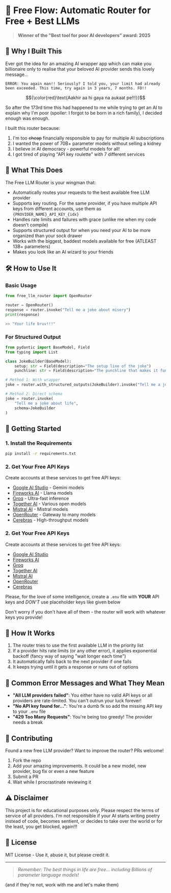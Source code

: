 # 🚀 Free Flow: Automatic Router for Free + Best LLMs

> **Winner of the "Best tool for poor AI developers" award: 2025**


## 🤔 Why I Built This

Ever got the idea for an amazing AI wrapper app which can make you billionaire only to realise that your beloved AI provider sends this lovely message...


```
ERROR: You again man!! Seriously? I told you, your limit had already been exceeded. This time, try again in 3 years, 7 months. FO!!
```

$${\color{red}\text{Aakhir aa hi gaya na aukaat pe!!!}}$$

So after the 173rd time this had happened to me while trying to get an AI to explain why I'm poor (spoiler: I forgot to be born in a rich family), I decided enough was enough. 

I built this router because:

1. I'm too ~~cheap~~ financially responsible to pay for multiple AI subscriptions
2. I wanted the power of 70B+ parameter models without selling a kidney
3. I believe in AI democracy - powerful models for all!
4. I got tired of playing "API key roulette" with 7 different services

## 🎯 What This Does

The Free LLM Router is your wingman that:

- Automatically routes your requests to the best available free LLM provider
- Supports key routing. For the same provider, if you have multiple API keys from different accounts, use them as `{PROVIDER_NAME}_API_KEY_{idx}`
- Handles rate limits and failures with grace (unlike me when my code doesn't compile)
- Supports structured output for when you need your AI to be more organized than your sock drawer
- Works with the biggest, baddest models available for free (ATLEAST 13B+ parameters)
- Makes you look like an AI wizard to your friends

## 🛠️ How to Use It

### Basic Usage

```python
from free_llm_router import OpenRouter

router = OpenRouter()
response = router.invoke("Tell me a joke about misery")
print(response)

>> "Your life bruv!!!"
```

### For Structured Output

```python
from pydantic import BaseModel, Field
from typing import List

class JokeBuilder(BaseModel):
    setup: str = Field(description="The setup line of the joke")
    punchline: str = Field(description="The punchline that makes it funny")

# Method 1: With wrapper
joke = router.with_structured_outputs(JokeBuilder).invoke("Tell me a joke about life")

# Method 2: Direct schema
joke = router.invoke(
    "Tell me a joke about life",
    schema=JokeBuilder
)
```

## 🔑 Getting Started

### 1. Install the Requirements

```bash
pip install -r requirements.txt
```

### 2. Get Your Free API Keys

Create accounts at these services to get free API keys:

- [Google AI Studio](https://makersuite.google.com/) - Gemini models
- [Fireworks AI](https://fireworks.ai/) - Llama models
- [Groq](https://console.groq.com/) - Ultra-fast inference
- [Together AI](https://www.together.ai/) - Various open models
- [Mistral AI](https://console.mistral.ai/) - Mistral models
- [OpenRouter](https://openrouter.ai/) - Gateway to many models
- [Cerebras](https://www.cerebras.ai/) - High-throughput models

### 2. Get Your Free API Keys

Create accounts at these services to get free API keys:

- [Google AI Studio](https://aistudio.google.com/)
- [Fireworks AI](https://fireworks.ai/)
- [Groq](https://console.groq.com/)
- [Together AI](https://www.together.ai/)
- [Mistral AI](https://console.mistral.ai/)
- [OpenRouter](https://openrouter.ai/)
- [Cerebras](https://www.cerebras.ai/)


Please, for the love of some intelligence, create a `.env` file with **YOUR** API keys and *DON'T* use placeholder keys like given below


Don't worry if you don't have all of them - the router will work with whatever keys you provide!

## 🧠 How It Works

1. The router tries to use the first available LLM in the priority list
2. If a provider hits rate limits (or any other error), it applies exponential backoff (fancy way of saying "wait longer each time")
3. It automatically falls back to the next provider if one fails
4. It keeps trying until it gets a response or runs out of options

## 🚫 Common Error Messages and What They Mean

- **"All LLM providers failed"**: You either have no valid API keys or all providers are rate-limited. You can't outrun your luck forever!
- **"No API key found for..."**: You're a dumb fk so add the missing API key to your `.env` file
- **"429 Too Many Requests"**: You're being too greedy! The provider needs a break

## 🤝 Contributing

Found a new free LLM provider? Want to improve the router? PRs welcome!

1. Fork the repo
2. Add your amazing improvements. It could be a new model, new provider, bug fix or even a new feature
3. Submit a PR
4. Wait while I procrastinate reviewing it

## ⚠️ Disclaimer

This project is for educational purposes only. Please respect the terms of service of all providers. I'm not responsible if your AI starts writing poetry instead of code, becomes sentient, or decides to take over the world or for the least, you get blocked, again!!!

## 📜 License

MIT License - Use it, abuse it, but please credit it.

---

> *Remember: The best things in life are free... including Billions of parameter language models!*

(and if they're not, work with me and let's make them)
